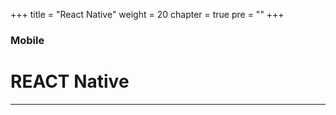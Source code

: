 +++
title = "React Native"
weight = 20
chapter = true
pre = ""
+++

### Mobile

# **REACT Native**

---
